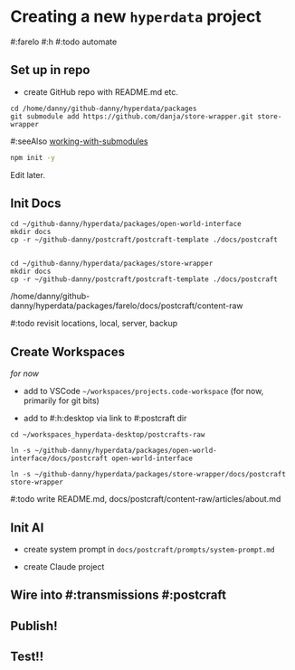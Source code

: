 # Creating a new `hyperdata` project

#:farelo
#:h
#:todo automate

## Set up in repo

- create GitHub repo with README.md etc.

```
cd /home/danny/github-danny/hyperdata/packages
git submodule add https://github.com/danja/store-wrapper.git store-wrapper
```

#:seeAlso [working-with-submodules](https://github.blog/open-source/git/working-with-submodules/)

```sh
npm init -y
```

Edit later.

## Init Docs

```
cd ~/github-danny/hyperdata/packages/open-world-interface
mkdir docs
cp -r ~/github-danny/postcraft/postcraft-template ./docs/postcraft


cd ~/github-danny/hyperdata/packages/store-wrapper
mkdir docs
cp -r ~/github-danny/postcraft/postcraft-template ./docs/postcraft

```

/home/danny/github-danny/hyperdata/packages/farelo/docs/postcraft/content-raw

#:todo revisit locations, local, server, backup

## Create Workspaces

_for now_

- add to VSCode `~/workspaces/projects.code-workspace` (for now, primarily for git bits)

- add to #:h:desktop via link to #:postcraft dir

```
cd ~/workspaces_hyperdata-desktop/postcrafts-raw

ln -s ~/github-danny/hyperdata/packages/open-world-interface/docs/postcraft open-world-interface

ln -s ~/github-danny/hyperdata/packages/store-wrapper/docs/postcraft store-wrapper
```

#:todo write README.md, docs/postcraft/content-raw/articles/about.md

## Init AI

- create system prompt in `docs/postcraft/prompts/system-prompt.md`

* create Claude project

## Wire into #:transmissions #:postcraft

## Publish!

## Test!!
